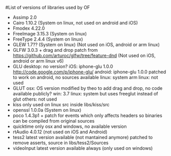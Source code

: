 #List of versions of libraries used by OF

- Assimp 2.0
- Cairo 1.10.2  (System on linux, not used on android and iOS)
- Fmodex 4.22.0
- FreeImage 3.15.3 (System on linux)
- FreeType 2.4.4 (System on linux)
- GLEW 1.7?? (System on linux) (Not used on iOS, android or arm linux)
- GLFW 3.0.3 + drag and drop patch from https://github.com/arturoc/glfw/tree/feature-dnd (Not used on iOS, android or arm linux v6)
- GLU  desktop: no version?
       iOS: iphone-glu 1.0.0 http://code.google.com/p/iphone-glu/
       android: iphone-glu 1.0.0 patched to work on android, no sources available
       linux: system
       arm linux: not used
- GLUT osx: OS version modified by theo to add drag and drop, no code available publicly?
       win: 3.7
       linux: system but uses freeglut instead of glut
       others: not used
- kiss only used on linux src inside libs/kiss/src
- openssl 1.0.0a (System on linux)
- poco 1.4.3p1 + patch for events which only affects headers so binaries can be compiled from original sources
- quicktime only osx and windows, no available version
- rtAudio 4.0.12 (not used on iOS and Android)
- tess2 latest version available (not mantained anymore) patched to remove asserts, source in libs/tess2/Sources
- videoInput latest version available always (only used on windows)
